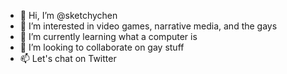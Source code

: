 - 👋 Hi, I’m @sketchychen
- 👀 I’m interested in video games, narrative media, and the gays
- 🌱 I’m currently learning what a computer is
- 💞️ I’m looking to collaborate on gay stuff
- 📫 Let's chat on Twitter

<!---
sketchychen/sketchychen is a ✨ special ✨ repository because its `README.md` (this file) appears on your GitHub profile.
You can click the Preview link to take a look at your changes.
--->
